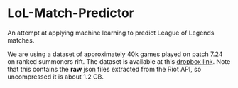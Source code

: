 # LoL-Match-Predictor
An attempt at applying machine learning to predict League of Legends matches.

We are using a dataset of approximately 40k games played on patch 7.24 on ranked summoners rift. The dataset is available at this [dropbox link](https://www.dropbox.com/s/yer2rvrg6j6xhfn/matches.zip?dl=0). Note that this contains the **raw** json files extracted from the Riot API, so uncompressed it is about 1.2 GB.